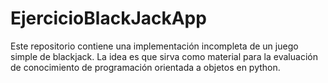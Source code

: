 # EjercicioBlackJackApp
Este repositorio contiene una implementación incompleta de un juego simple de blackjack. La idea es que sirva como material para la evaluación de conocimiento de 
programación orientada a objetos en python.
